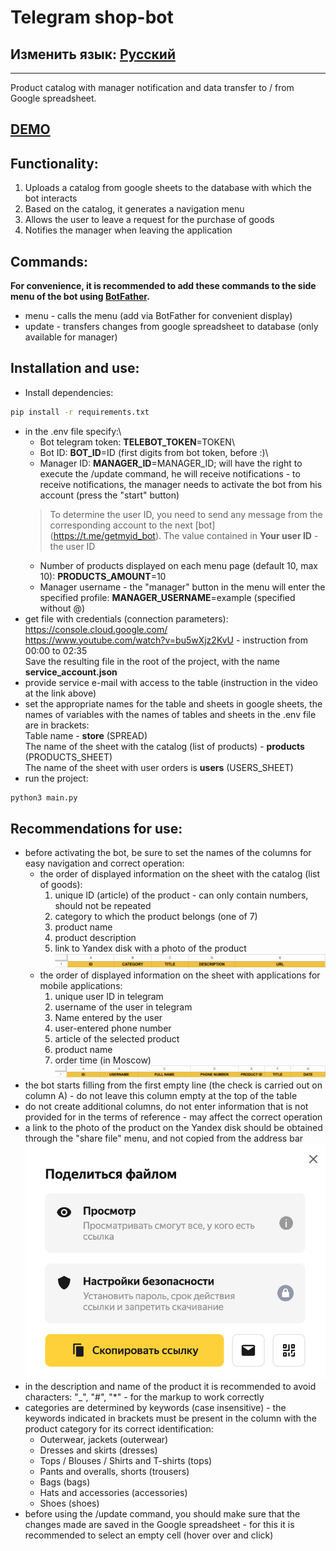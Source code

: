 # Telegram shop-bot
## Изменить язык: [Русский](README.md)
***
Product catalog with manager notification and data transfer to / from Google spreadsheet.
## [DEMO](README.demo.md)
## Functionality:
1. Uploads a catalog from google sheets to the database with which the bot interacts
2. Based on the catalog, it generates a navigation menu
3. Allows the user to leave a request for the purchase of goods
4. Notifies the manager when leaving the application
## Commands:
**For convenience, it is recommended to add these commands to the side menu of the bot using [BotFather](https://t.me/BotFather).**
- menu - calls the menu (add via BotFather for convenient display)
- update - transfers changes from google spreadsheet to database (only available for manager)

## Installation and use:
- Install dependencies:
```sh
pip install -r requirements.txt
```
- in the .env file specify:\
   - Bot telegram token: **TELEBOT_TOKEN**=TOKEN\
   - Bot ID: **BOT_ID**=ID (first digits from bot token, before :)\
   - Manager ID: **MANAGER_ID**=MANAGER_ID; will have the right to execute the /update command, he will receive notifications - to receive notifications, the manager needs to activate the bot from his account (press the "start" button)
   > To determine the user ID, you need to send any message from the corresponding account to the next [bot] (https://t.me/getmyid_bot). The value contained in **Your user ID** - the user ID
   - Number of products displayed on each menu page (default 10, max 10): **PRODUCTS_AMOUNT**=10
   - Manager username - the "manager" button in the menu will enter the specified profile: **MANAGER_USERNAME**=example (specified without @)
- get file with credentials (connection parameters):\
https://console.cloud.google.com/ \
https://www.youtube.com/watch?v=bu5wXjz2KvU - instruction from 00:00 to 02:35\
Save the resulting file in the root of the project, with the name **service_account.json**
- provide service e-mail with access to the table (instruction in the video at the link above)
- set the appropriate names for the table and sheets in google sheets, the names of variables with the names of tables and sheets in the .env file are in brackets:\
Table name - **store** (SPREAD)\
The name of the sheet with the catalog (list of products) - **products** (PRODUCTS_SHEET)\
The name of the sheet with user orders is **users** (USERS_SHEET)
- run the project:
```sh
python3 main.py
```
## Recommendations for use:
- before activating the bot, be sure to set the names of the columns for easy navigation and correct operation:
     - the order of displayed information on the sheet with the catalog (list of goods):
         1. unique ID (article) of the product - can only contain numbers, should not be repeated
         2. category to which the product belongs (one of 7)
         3. product name
         4. product description
         5. link to Yandex disk with a photo of the product
![titles for catalog sheet](static/products_title.png)
     - the order of displayed information on the sheet with applications for mobile applications:
         1. unique user ID in telegram
         2. username of the user in telegram
         3. Name entered by the user
         4. user-entered phone number
         5. article of the selected product
         6. product name
         7. order time (in Moscow)
![titles for catalog sheet](static/users_title.png)
- the bot starts filling from the first empty line (the check is carried out on column A) - do not leave this column empty at the top of the table
- do not create additional columns, do not enter information that is not provided for in the terms of reference - may affect the correct operation
- a link to the photo of the product on the Yandex disk should be obtained through the "share file" menu, and not copied from the address bar
![titles for the list with directories](static/yandex.png)
- in the description and name of the product it is recommended to avoid characters: "_", "#", "*" - for the markup to work correctly
- categories are determined by keywords (case insensitive) - the keywords indicated in brackets must be present in the column with the product category for its correct identification:
   - Outerwear, jackets (outerwear)
   - Dresses and skirts (dresses)
   - Tops / Blouses / Shirts and T-shirts (tops)
   - Pants and overalls, shorts (trousers)
   - Bags (bags)
   - Hats and accessories (accessories)
   - Shoes (shoes)
- before using the /update command, you should make sure that the changes made are saved in the Google spreadsheet - for this it is recommended to select an empty cell (hover over and click)